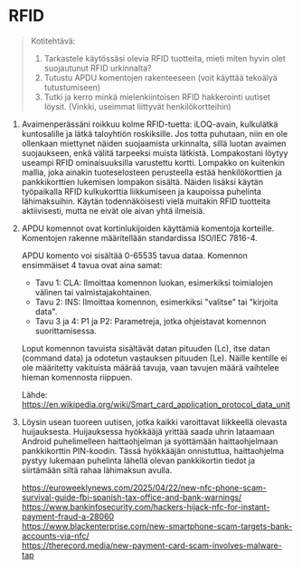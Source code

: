 # RFID
> Kotitehtävä:
> 1. Tarkastele käytössäsi olevia RFID tuotteita, mieti miten hyvin olet suojautunut RFID urkinnalta?
> 2. Tutustu APDU komentojen rakenteeseen (voit käyttää tekoälyä tutustumiseen)
> 3. Tutki ja kerro minkä mielenkiintoisen RFID hakkerointi uutiset löysit. (Vinkki, useimmat liittyvät henkilökortteihin)

1. Avaimenperässäni roikkuu kolme RFID-tuetta: iLOQ-avain, kulkulätkä kuntosalille ja lätkä taloyhtiön roskiksille. Jos totta puhutaan, niin en ole ollenkaan miettynet näiden suojaamista urkinnalta, sillä luotan avaimen suojaukseen, enkä välitä tarpeeksi muista lätkistä. Lompakostani löytyy useampi RFID ominaisuuksilla varustettu kortti. Lompakko on kuitenkin mallia, joka ainakin tuoteselosteen perusteella estää henkilökorttien ja pankkikorttien lukemisen lompakon sisältä. Näiden lisäksi käytän työpaikalla RFID kulkukorttia liikkumiseen ja kaupoissa puhelinta lähimaksuihin. Käytän todennäköisesti vielä muitakin RFID tuotteita aktiivisesti, mutta ne eivät ole aivan yhtä ilmeisiä. 

2. APDU komennot ovat kortinlukijoiden käyttämiä komentoja korteille. Komentojen rakenne määritellään standardissa ISO/IEC 7816-4.

   APDU komento voi sisältää 0-65535 tavua dataa. Komennon ensimmäiset 4 tavua ovat aina samat:
   * Tavu 1: CLA: Ilmoittaa komennon luokan, esimerkiksi toimialojen välinen tai valmistajakohtainen.
   * Tavu 2: INS: Ilmoittaa komennon, esimerkiksi "valitse" tai "kirjoita data".
   * Tavu 3 ja 4: P1 ja P2: Parametreja, jotka ohjeistavat komennon suorittamisessa.

   Loput komennon tavuista sisältävät datan pituuden (Lc), itse datan (command data) ja odotetun vastauksen pituuden (Le). Näille kentille ei ole määritetty vakituista määrää tavuja, vaan tavujen määrä vaihtelee hieman komennosta riippuen.

   Lähde: https://en.wikipedia.org/wiki/Smart_card_application_protocol_data_unit

3. Löysin usean tuoreen uutisen, jotka kaikki varoittavat liikkeellä olevasta huijauksesta. Huijauksessa hyökkääjä yrittää saada uhrin lataamaan Android puhelimelleen haittaohjelman ja syöttämään haittaohjelmaan pankkikorttin PIN-koodin. Tässä hyökkääjän onnistuttua, haittaohjelma pystyy lukemaan puhelinta lähellä olevan pankkikortin tiedot ja siirtämään siltä rahaa lähimaksun avulla.

   https://euroweeklynews.com/2025/04/22/new-nfc-phone-scam-survival-guide-fbi-spanish-tax-office-and-bank-warnings/ \
   https://www.bankinfosecurity.com/hackers-hijack-nfc-for-instant-payment-fraud-a-28060 \
   https://www.blackenterprise.com/new-smartphone-scam-targets-bank-accounts-via-nfc/ \
   https://therecord.media/new-payment-card-scam-involves-malware-tap
